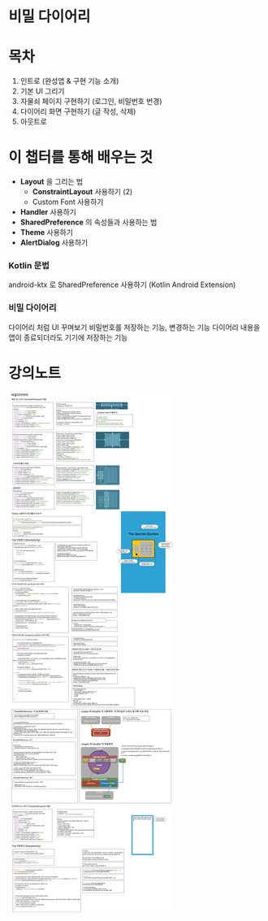 # 비밀 다이어리

# 목차
1. 인트로  (완성앱 & 구현 기능 소개)
2. 기본 UI 그리기
3. 자물쇠 페이지 구현하기 (로그인, 비밀번호 번경)
4. 다이어리 화면 구현하기 (글 작성, 삭제)
5. 아웃트로

# 이 챕터를 통해 배우는 것
- **Layout** 을 그리는 법
    - **ConstraintLayout** 사용하기 (2)
    - Custom Font 사용하기
- **Handler** 사용하기
- **SharedPreference** 의 속성들과 사용하는 법
- **Theme** 사용하기
- **AlertDialog** 사용하기

### Kotlin 문법
android-ktx 로 SharedPreference 사용하기 (Kotlin Android Extension)

### 비밀 다이어리
다이어리 처럼 UI 꾸며보기
비밀번호를 저장하는 기능, 변경하는 기능
다이어리 내용을 앱이 종료되더라도 기기에 저장하는 기능

# 강의노트
![1](./diary.png)
